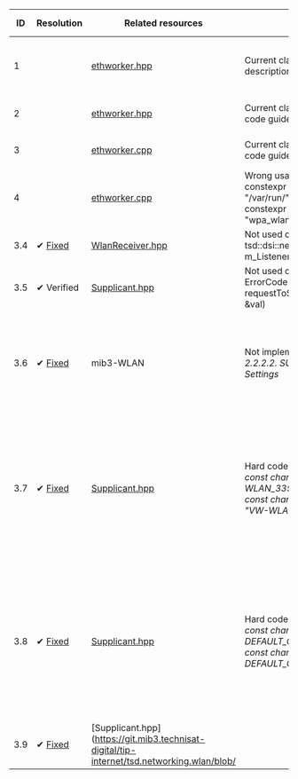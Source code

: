 |ID |Resolution|Related resources|Description|Reasoning|Type|Impact|Possible solution|Comment|Feedback|
|---|----------|-----------------|-----------|---------|----|------|-----------------|-------|--------|
|1| |[ethworker.hpp](https://git.mib3.technisat-digital/mib3-system/tsd.swupdate.client.eth/blob/develop/src/tsd/swupdate/client/eth/ethworker.hpp)|Current class does not have any description and documentation.| |Question|Low|Add description of class, methods and variables|||
|2| |[ethworker.hpp](https://git.mib3.technisat-digital/mib3-system/tsd.swupdate.client.eth/blob/develop/src/tsd/swupdate/client/eth/ethworker.hpp)|Current class does not match to PCC code guidelines.| |Question|Low|Refactor file using PCC guidelines|||
|3| |[ethworker.cpp](https://git.mib3.technisat-digital/mib3-system/tsd.swupdate.client.eth/blob/develop/src/tsd/swupdate/client/eth/ethworker.cpp)|Current class does not match to PCC code guidelines.| |Question|Low|Refactor file using PCC guidelines|||
|4| |[ethworker.cpp](https://git.mib3.technisat-digital/mib3-system/tsd.swupdate.client.eth/blob/develop/src/tsd/swupdate/client/eth/ethworker.cpp)|Wrong usage of constexpr <br/> constexpr char IFACE_DIR[] = "/var/run/"; <br/> constexpr char CTRL_IFNAME[] = "wpa_wlan0_cmd";|Constexpr has no sence here|Issue|Low|Change to static const std::string| |This is fine the way it is, it is a compile time constant.|
|3.4|&#x2714; [Fixed](https://reviewboard.mib3.technisat-digital/reviewboard/r/9805/)|[WlanReceiver.hpp](https://git.mib3.technisat-digital/mib3-internet/tsd.networking.mib3/blob/develop/src/tsd/networking/mib3/dsi/WlanReceiver.hpp)|Not used class attribute:<br/> tsd::dsi::networking::DSIWLANListener m_Listener |Dead code|Issue|Low|Remove this attribute| |OK, you can remove it.|
|3.5|&#x2714; Verified|[Supplicant.hpp](https://git.mib3.technisat-digital/tip-internet/tsd.networking.wlan/blob/master/src/tsd/networking/wlan/wpasuppl/adapter/Supplicant.hpp)|Not used class method:<br/> ErrorCode requestToSetCountry(const std::string &val) |Dead code|Issue|Low|Need to implement or remowe this method||This is used now in SupplicantProcess.cpp. |
|3.6|&#x2714; [Fixed](https://reviewboard.mib3.technisat-digital/reviewboard/r/12058/)|mib3-WLAN|Not implemented requirements:<br/>*2.2.2.2. SUBFEAT_WLAN Country Settings*|Requirements|Issue|High|Need to implement requirements| |This is prepared in the code, but not connected to real Diagnosis value. @extern.m.Krakowiak will connect this after he found the error in the current Diagnosis implementation.|
|3.7|&#x2714; [Fixed](https://reviewboard.mib3.technisat-digital/reviewboard/r/12058/)|[Supplicant.hpp](https://git.mib3.technisat-digital/tip-internet/tsd.networking.wlan/blob/master/src/tsd/networking/wlan/wpasuppl/adapter/Supplicant.hpp)|Hard coded values:<br/>*const char DEFAULT_SSID[] = "VW-WLAN_3357"<br/>const char DEFAULT_SSID_5G[] = "VW-WLAN_3357_5GHz"*|Requirements|Issue|High|Should be generated according to requirements| |This can be changed in the following way (so that different MIB3s have different SSIDs): On the first startup, the last 4 digits will be randomly generated (no HRNG is needed). After this, the SSID has to be stored in persistence. After reboot, this value is restored.|
|3.8|&#x2714; [Fixed](https://reviewboard.mib3.technisat-digital/reviewboard/r/12058/)|[Supplicant.hpp](https://git.mib3.technisat-digital/tip-internet/tsd.networking.wlan/blob/master/src/tsd/networking/wlan/wpasuppl/adapter/Supplicant.hpp)|Hard coded values:<br/>*const char DEFAULT_CHANNEL_2G[]="2437"<br/>const char DEFAULT_CHANNEL_5G[]="5745"*|Requirements|Issue|High|Should be generated according to requirements| |This is prepared in the code, but not connected to real Diagnosis value. @extern.m.Krakowiak will connect this after he found the error in the current Diagnosis implementation. If Diagnosis sends the value 0, then the following default values should be set: 2,4 GHz: 6, 5 GHz: 153 |
|3.9|&#x2714; [Fixed](https://reviewboard.mib3.technisat-digital/reviewboard/r/12058/)|[Supplicant.hpp](https://git.mib3.technisat-digital/tip-internet/tsd.networking.wlan/blob/